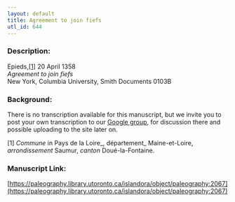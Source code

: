 ```yaml
---
layout: default
title: Agreement to join fiefs
utl_id: 644
---
```


### Description:

Epieds,<a id="_ftnref1">[[1]](#_ftn1)</a> 20 April 1358<br>
_Agreement to join fiefs_<br>
New York, Columbia University, Smith Documents 0103B

### Background:

There is no transcription available for this manuscript, but we invite you to post your own transcription to our [Google group](https://paleography.library.utoronto.ca/content/group-work), for discussion there and possible uploading to the site later on.

<a id="_ftn1">[1]</a> _Commune_ in Pays de la Loire_, département_ Maine-et-Loire, _arrondissement_ Saumur, _canton_ Doué-la-Fontaine. 

### Manuscript Link:

[https://paleography.library.utoronto.ca/islandora/object/paleography:2067](https://paleography.library.utoronto.ca/islandora/object/paleography:2067)
